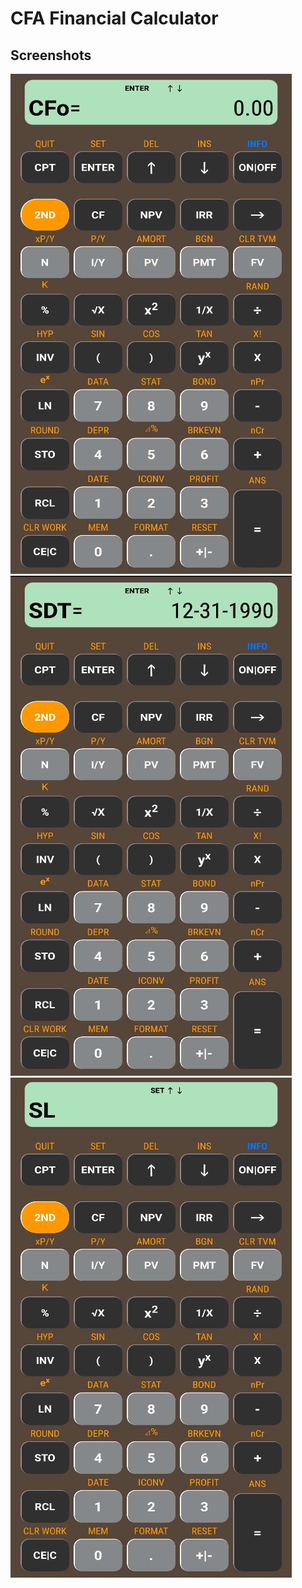 # CFA Financial Calculator

## Screenshots
   ![alt text](https://github.com/gfso2000/tiemulatordemo/blob/master/huawei_1.png)<br/>
   ![alt text](https://github.com/gfso2000/tiemulatordemo/blob/master/huawei_2.png)<br/>
   ![alt text](https://github.com/gfso2000/tiemulatordemo/blob/master/huawei_3.png)<br/>
    
